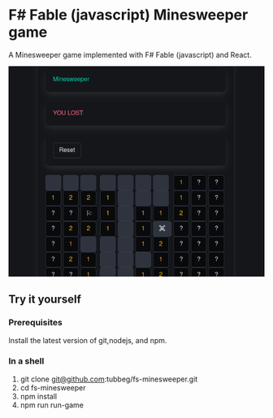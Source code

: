 # F# Fable (javascript) Minesweeper game

A Minesweeper game implemented with F# Fable (javascript) and React.

![FS Minesweeper](example.png)

## Try it yourself

### Prerequisites

Install the latest version of git,nodejs, and npm.

### In a shell

1. git clone git@github.com:tubbeg/fs-minesweeper.git
2. cd fs-minesweeper
3. npm install
4. npm run run-game
